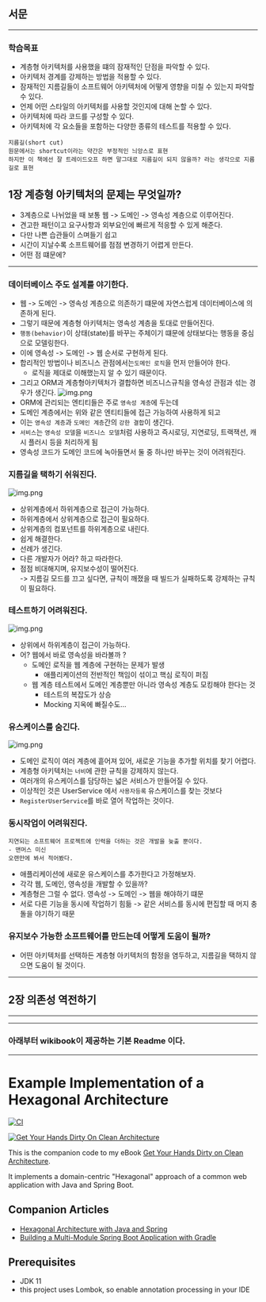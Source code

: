 ## 서문

--- 
### 학습목표
- 계층형 아키텍처를 사용했을 떄의 잠재적인 단점을 파악할 수 있다.
- 아키텍처 경계를 강제하는 방법을 적용할 수 있다.
- 잠재적인 지름길들이 소프트웨어 아키텍처에 어떻게 영향을 미칠 수 있는지 파악할 수 있다.
- 언제 어떤 스타일의 아키텍처를 사용할 것인지에 대해 논할 수 있다.
- 아키텍처에 따라 코드를 구성할 수 있다.
- 아키텍처에 각 요소들을 포함하는 다양한 종류의 테스트를 적용할 수 있다.
~~~text
지름길(short cut)
원문에서는 shortcut이라는 약간은 부정적인 늬앙스로 표현
하지만 이 책에선 잘 트레이드오프 하면 말그대로 지름길이 되지 않을까? 라는 생각으로 지름길로 표현 
~~~

## 1장 계층형 아키텍처의 문제는 무엇일까?
- 3계층으로 나뉘었을 때 보통 웹 -> 도메인 -> 영속성 계층으로 이루어진다.
- 견고한 패턴이고 요구사항과 외부요인에 빠르게 적응할 수 있게 해준다.
- 다만 나쁜 습관들이 스며들기 쉽고
- 시간이 지날수록 소프트웨어를 점점 변경하기 어렵게 만든다.
- 어떤 점 떄문에?
--- 
### 데이터베이스 주도 설계를 야기한다. 
- 웹 -> 도메인 -> 영속성 계층으로 의존하기 떄문에 자연스럽게 데이터베이스에 의존하게 된다.
- 그렇기 때문에 계층형 아키텍처는 영속성 계층을 토대로 만들어진다.
- `행동(behavior)`이 상태(state)를 바꾸는 주체이기 떄문에 상태보다는 행동을 중심으로 모델링한다.
- 이에 영속성 -> 도메인 -> 웹 순서로 구현하게 된다.
- 합리적인 방법이나 비즈니스 관점에서는`도메인 로직`을 먼저 만들어야 한다.
  - 로직을 제대로 이해했는지 알 수 있기 때문이다.
- 그리고 ORM과 계층형아키텍처가 결합하면 비즈니스규칙을 영속성 관점과 섞는 경우가 생긴다.
![img.png](chapter1_coupling.png)
- ORM에 관리되는 엔티티들은 주로 `영속성 계층`에 두는데
- 도메인 계층에서는 위와 같은 엔티티들에 접근 가능하여 사용하게 되고
- 이는 `영속성 계층`과 `도메인 계층`간의 `강한 결합`이 생긴다.
- `서비스`는 `영속성 모델`을 `비즈니스 모델`처럼 사용하고 즉시로딩, 지연로딩, 트랙잭션, 캐시 플러시 등을 처리하게 됨
- 영속성 코드가 도메인 코드에 녹아들면서 둘 중 하나만 바꾸는 것이 어려워진다. 
### 지름길을 택하기 쉬워진다.
![img.png](chapter1_shorcut.png)
- 상위계층에서 하위계층으로 접근이 가능하다.
- 하위계층에서 상위계층으로 접근이 필요하다.
- 상위계층의 컴포넌트를 하위계층으로 내린다.
- 쉽게 해결한다.
- 선례가 생긴다.
- 다른 개발자가 어라? 하고 따라한다.
- 점점 비대해지며, 유지보수성이 떨어진다.  
-> 지름길 모드를 끄고 싶다면, 규칙이 깨졌을 때 빌드가 실패하도록 강제하는 규칙이 필요하다.
### 테스트하기 어려워진다.
![img.png](chapter1_dificult_test.png)
- 상위에서 하위계층이 접근이 가능하다.
- 어? 웹에서 바로 영속성을 바라볼까 ?
  - 도메인 로직을 웹 계층에 구현하는 문제가 발생
    - 애플리케이션의 전반적인 책임이 섞이고 핵심 로직이 퍼짐
  - 웹 계층 테스트에서 도메인 계층뿐만 아니라 영속성 계층도 모킹해야 한다는 것
    - 테스트의 복잡도가 상승
    - Mocking 지옥에 빠질수도...
### 유스케이스를 숨긴다.
![img.png](chapter1_width.png)
- 도메인 로직이 여러 계층에 흩어져 있어, 새로운 기능을 추가할 위치를 찾기 어렵다.
- 계층형 아키텍처는 `너비`에 관한 규칙을 강제하지 않는다.
- 여러개의 유스케이스를 담당하는 넓은 서비스가 만들어질 수 있다.
- 이상적인 것은 UserService 에서 `사용자등록` 유스케이스를 찾는 것보다
- `RegisterUserService`를 바로 열어 작업하는 것이다.
### 동시작업이 어려워진다.
~~~text
지연되는 소프트웨어 프로젝트에 인력을 더하는 것은 개발을 늦출 뿐이다.
- 맨머스 미신
오랜만에 봐서 적어봤다.
~~~
- 애플리케이션에 새로운 유스케이스를 추가한다고 가정해보자.
- 각각 웹, 도메인, 영속성을 개발할 수 있을까?
- 계층형은 그럴 수 없다. 영속성 -> 도메인 -> 웹을 해야하기 떄문
- 서로 다른 기능을 동시에 작업하기 힘듦 -> 같은 서비스를 동시에 편집할 때 머지 충돌을 야기하기 때문

### 유지보수 가능한 소프트웨어를 만드는데 어떻게 도움이 될까?
- 어떤 아키텍처를 선택하든 계층형 아키텍처의 함정을 염두하고, 지름길을 택하지 않으면 도움이 될 것이다.
---
## 2장 의존성 역전하기

--- 


---
### 아래부터 wikibook이 제공하는 기본 Readme 이다.

---
# Example Implementation of a Hexagonal Architecture

[![CI](https://github.com/thombergs/buckpal/actions/workflows/ci.yml/badge.svg)](https://github.com/thombergs/buckpal/actions/workflows/ci.yml)

[![Get Your Hands Dirty On Clean Architecture](https://reflectoring.io/assets/img/get-your-hands-dirty-260x336.png)](https://reflectoring.io/book)

This is the companion code to my eBook [Get Your Hands Dirty on Clean Architecture](https://leanpub.com/get-your-hands-dirty-on-clean-architecture).

It implements a domain-centric "Hexagonal" approach of a common web application with Java and Spring Boot. 

## Companion Articles

* [Hexagonal Architecture with Java and Spring](https://reflectoring.io/spring-hexagonal/)
* [Building a Multi-Module Spring Boot Application with Gradle](https://reflectoring.io/spring-boot-gradle-multi-module/)

## Prerequisites

* JDK 11
* this project uses Lombok, so enable annotation processing in your IDE
